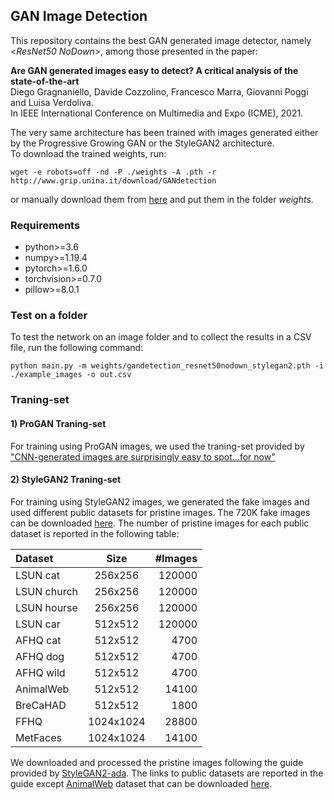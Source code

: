 ## GAN Image Detection
This repository contains the best GAN generated image detector, namely <*ResNet50 NoDown*>, among those presented in the paper:

**Are GAN generated images easy to detect? A critical analysis of the state-of-the-art**  
Diego Gragnaniello, Davide Cozzolino, Francesco Marra, Giovanni Poggi and Luisa Verdoliva.
<br />In IEEE International Conference on Multimedia and Expo (ICME), 2021.

The very same architecture has been trained with images generated either by the Progressive Growing GAN or the StyleGAN2 architecture.
<br />To download the trained weights, run:
```
wget -e robots=off -nd -P ./weights -A .pth -r http://www.grip.unina.it/download/GANdetection
```
or manually download them from [here](http://www.grip.unina.it/download/GANdetection) and put them in the folder *weights*.

### Requirements
- python>=3.6
- numpy>=1.19.4
- pytorch>=1.6.0
- torchvision>=0.7.0
- pillow>=8.0.1

### Test on a folder

To test the network on an image folder and to collect the results in a CSV file, run the following command:

```
python main.py -m weights/gandetection_resnet50nodown_stylegan2.pth -i ./example_images -o out.csv
```

### Traning-set

#### 1) ProGAN Traning-set
For training using ProGAN images, we used the traning-set provided by ["CNN-generated images are surprisingly easy to spot...for now"](https://github.com/PeterWang512/CNNDetection)
 
#### 2) StyleGAN2 Traning-set
For training using StyleGAN2 images, we generated the fake images and used different public datasets for pristine images.
The 720K fake images can be downloaded [here](http://www.grip.unina.it/download/gan_detection_training/).
The number of pristine images for each public dataset is reported in the following table:

|   Dataset   |   Size    | #Images |
|:------------|:---------:|--------:|
| LSUN cat    |  256x256  |  120000 | 
| LSUN church |  256x256  |  120000 |
| LSUN hourse |  256x256  |  120000 |
| LSUN car    |  512x512  |  120000 |
| AFHQ cat    |  512x512  |    4700 |
| AFHQ dog    |  512x512  |    4700 |
| AFHQ wild   |  512x512  |    4700 |
| AnimalWeb   |  512x512  |   14100 |
| BreCaHAD    |  512x512  |    1800 |
| FFHQ        | 1024x1024 |   28800 |
| MetFaces    | 1024x1024 |   14100 |

We downloaded and processed the pristine images following the guide provided by [StyleGAN2-ada](https://github.com/NVlabs/stylegan2-ada).
The links to public datasets are reported in the guide
except [AnimalWeb](https://arxiv.org/pdf/1909.04951.pdf) dataset that can be downloaded [here](https://drive.google.com/u/0/uc?id=13PbHxUofhdJLZzql3TyqL22bQJ3HwDK4&export=download).
